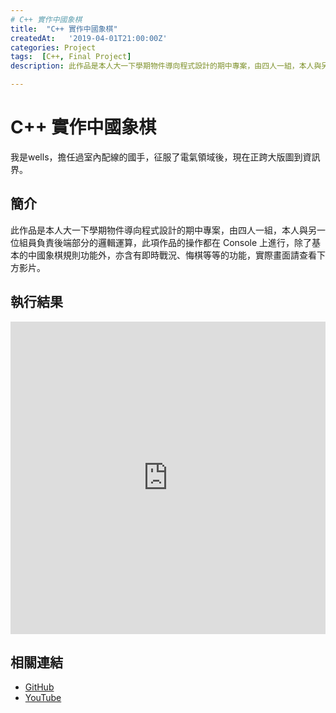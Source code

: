 ```yaml
---
# C++ 實作中國象棋
title:  "C++ 實作中國象棋"
createdAt:   '2019-04-01T21:00:00Z'
categories: Project
tags:  [C++, Final Project]
description: 此作品是本人大一下學期物件導向程式設計的期中專案，由四人一組，本人與另一位組員負責後端部分的邏輯運算，此項作品的操作都在 Console 上進行，除了基本的中國象棋規則功能外，亦含有即時戰況、悔棋等等的功能，實際畫面請查看下方影片。

---
```

# C++ 實作中國象棋
我是wells，擔任過室內配線的國手，征服了電氣領域後，現在正跨大版圖到資訊界。

## 簡介
此作品是本人大一下學期物件導向程式設計的期中專案，由四人一組，本人與另一位組員負責後端部分的邏輯運算，此項作品的操作都在 Console 上進行，除了基本的中國象棋規則功能外，亦含有即時戰況、悔棋等等的功能，實際畫面請查看下方影片。

## 執行結果

<iframe width="100%" height="500" src="https://www.youtube.com/embed/ccETgxwJvMs" title="YouTube video player" frameborder="0" allow="accelerometer; autoplay; clipboard-write; encrypted-media; gyroscope; picture-in-picture" allowfullscreen></iframe>

## 相關連結
- [GitHub](https://github.com/jhang-jhe-wei/ChineseChess)
- [YouTube](https://www.youtube.com/embed/ccETgxwJvMs)
